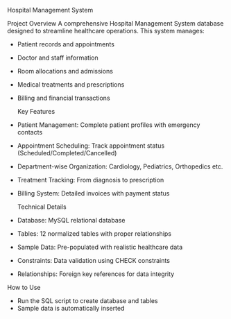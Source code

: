  Hospital Management System 

  Project Overview
   A comprehensive Hospital Management System database designed to streamline healthcare operations. This system manages:
- Patient records and appointments
- Doctor and staff information
- Room allocations and admissions
- Medical treatments and prescriptions
- Billing and financial transactions

   Key Features
- Patient Management: Complete patient profiles with emergency contacts
- Appointment Scheduling: Track appointment status (Scheduled/Completed/Cancelled)
- Department-wise Organization: Cardiology, Pediatrics, Orthopedics etc.
- Treatment Tracking: From diagnosis to prescription
- Billing System: Detailed invoices with payment status

  Technical Details
- Database: MySQL relational database
- Tables: 12 normalized tables with proper relationships
- Sample Data: Pre-populated with realistic healthcare data
- Constraints: Data validation using CHECK constraints
- Relationships: Foreign key references for data integrity

How to Use
- Run the SQL script to create database and tables
- Sample data is automatically inserted
